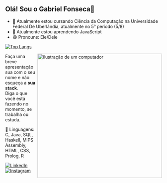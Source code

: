 ## Olá! Sou o Gabriel Fonseca👋


- 🔭 Atualmente estou cursando Ciência da Computação na Universidade Federal De Uberlândia, atualmente no 5° período (5/8)
- 🌱 Atualmente estou aprendendo JavaScript
- 😄 Pronouns: Ele/Dele



[![Top Langs](https://github-readme-stats.vercel.app/api/top-langs/?username=MGabriel-Fonseca&layout=donut&theme=highcontrast&hide=css,html)](https://github.com/MGabriel-Fonseca/github-readme-stats)




<img src="https://raw.githubusercontent.com/MicaelliMedeiros/micaellimedeiros/master/image/computer-illustration.png" alt="ilustração de um computador" min-width="400px" max-width="400px" width="400px" align="right">

<p align="left"> 
  Faça uma breve apresentação sua com o seu nome e não esqueça a <strong>sua stack</strong>.<br>
  Diga o que você está fazendo no momento, se trabalha ou estuda.
</p>

<p align="left">
  🦈 Linguagens: C, Java, SQL, Haskell, MIPS Assembly, HTML, CSS, Prolog, R
</p>


<p align="left">
  <a href="https://www.linkedin.com/in/marcos-gabriel-moreira-fonseca-75889b267" target="_blank" title="LinkedIn">
    <img src="https://img.shields.io/badge/-LinkedIn-0e76a8?style=flat-square&logo=Linkedin&logoColor=white" alt="LinkedIn"/>
  </a>
  <a href="https://www.instagram.com/gabriel_fijora/" target="_blank" title="Instagram">
    <img src="https://img.shields.io/badge/-Instagram-DF0174?style=flat-square&labelColor=DF0174&logo=instagram&logoColor=white" alt="Instagram"/>
  </a>
</p>
